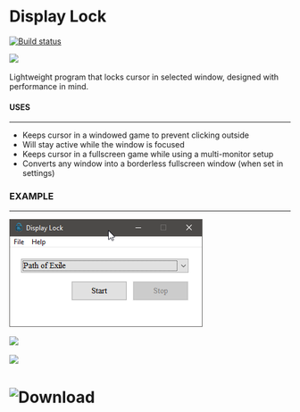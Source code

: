 # Display Lock
[![Build status](https://ci.appveyor.com/api/projects/status/4nqt7c0a51umdm7c/branch/master?svg=true)](https://ci.appveyor.com/project/idietmoran/display-lock/branch/master)

![](res/dl_logo_ZEB_icon.ico)

Lightweight program that locks cursor in selected window, designed with performance in mind.

#### USES
-----------------
- Keeps cursor in a windowed game to prevent clicking outside
- Will stay active while the window is focused
- Keeps cursor in a fullscreen game while using a multi-monitor setup
- Converts any window into a borderless fullscreen window (when set in settings)

### EXAMPLE
---------------
![](res/displayLock-preview.png)

![](res/borderless_example.gif)

![](res/example.gif)

# ![Download](https://github.com/idietmoran/Display-Lock/releases/)
